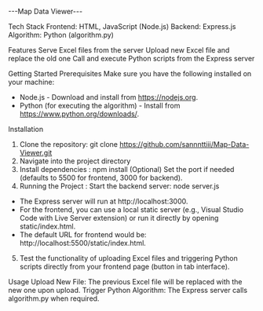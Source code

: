 ---Map Data Viewer---

Tech Stack
Frontend: HTML, JavaScript (Node.js)
Backend: Express.js
Algorithm: Python (algorithm.py)

Features
Serve Excel files from the server
Upload new Excel file and replace the old one
Call and execute Python scripts from the Express server

Getting Started
Prerequisites
Make sure you have the following installed on your machine:
- Node.js - Download and install from https://nodejs.org.
- Python (for executing the algorithm) - Install from https://www.python.org/downloads/.

Installation
1. Clone the repository: git clone https://github.com/sannnttiii/Map-Data-Viewer.git
2. Navigate into the project directory
3. Install dependencies : npm install
(Optional) Set the port if needed (defaults to 5500 for frontend, 3000 for backend).
4. Running the Project : Start the backend server: node server.js
- The Express server will run at http://localhost:3000.
- For the frontend, you can use a local static server (e.g., Visual Studio Code with Live Server extension) or run it directly by opening static/index.html.
- The default URL for frontend would be: http://localhost:5500/static/index.html.
5. Test the functionality of uploading Excel files and triggering Python scripts directly from your frontend page (button in tab interface).

Usage
Upload New File: The previous Excel file will be replaced with the new one upon upload.
Trigger Python Algorithm: The Express server calls algorithm.py when required.

